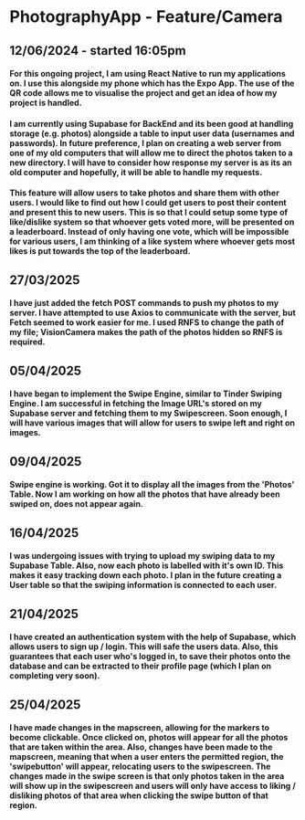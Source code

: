 # PhotographyApp - Feature/Camera

## 12/06/2024 - started 16:05pm

#### For this ongoing project, I am using React Native to run my applications on. I use this alongside my phone which has the Expo App. The use of the QR code allows me to visualise the project and get an idea of how my project is handled. 

#### I am currently using Supabase for BackEnd and its been good at handling storage (e.g. photos) alongside a table to input user data (usernames and passwords). In future preference, I plan on creating a web server from one of my old computers that will allow me to direct the photos taken to a new directory. I will have to consider how response my server is as its an old computer and hopefully, it will be able to handle my requests. 

  ####  This feature will allow users to take photos and share them with other users. I would like to find out how I could get users to post their content and present this to new users. This is so that I could setup some type of like/dislike system so that whoever gets voted more, will be presented on a leaderboard. Instead of only having one vote, which will be impossible for various users, I am thinking of a like system where whoever gets most likes is put towards the top of the leaderboard. 


## 27/03/2025
  #### I have just added the fetch POST commands to push my photos to my server. I have attempted to use Axios to communicate with the server, but Fetch seemed to work easier for me. I used RNFS to change the path of my file; VisionCamera makes the path of the photos hidden so RNFS is required. 

## 05/04/2025
#### I have began to implement the Swipe Engine, similar to Tinder Swiping Engine. I am successful in fetching the Image URL's stored on my Supabase server and fetching them to my Swipescreen. Soon enough, I will have various images that will allow for users to swipe left and right on images. 


## 09/04/2025
#### Swipe engine is working. Got it to display all the images from the 'Photos' Table. Now I am working on how all the photos that have already been swiped on, does not appear again. 

## 16/04/2025
#### I was undergoing issues with trying to upload my swiping data to my Supabase Table. Also, now each photo is labelled with it's own ID. This makes it easy tracking down each photo. I plan in the future creating a User table so that the swiping information is connected to each user. 

## 21/04/2025
#### I have created an authentication system with the help of Supabase, which allows users to sign up / login. This will safe the users data. Also, this guarantees that each user who's logged in, to save their photos onto the database and can be extracted to their profile page (which I plan on completing very soon). 

## 25/04/2025
#### I have made changes in the mapscreen, allowing for the markers to become clickable. Once clicked on, photos will appear for all the photos that are taken within the area. Also, changes have been made to the mapscreen, meaning that when a user enters the permitted region, the 'swipebutton' will appear, relocating users to the swipescreen. The changes made in the swipe screen is that only photos taken in the area will show up in the swipescreen and users will only have access to liking / disliking photos of that area when clicking the swipe button of that region. 